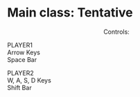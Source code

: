 <h1>
  Main class: Tentative
</h1>

<body>
<center>
  Controls:
<p />
</center>
  PLAYER1
  <br />
    Arrow Keys
  <br />
    Space Bar
  <p />  
  PLAYER2
  <br />
    W, A, S, D Keys
  <br />
    Shift Bar
</body>
